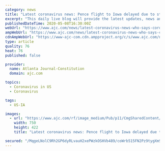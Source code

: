 ```yaml
---
category: news
title: "Latest coronavirus news: Pence flight to Iowa delayed due to staffer testing positive for COVID-19"
excerpt: "This daily live blog will provide the latest updates, news and details of COVID-19 from media outlets and social media sources nationally and internationally."
publishedDateTime: 2020-05-08T16:30:00Z
webUrl: "https://www.ajc.com/news/latest-coronavirus-news-who-says-coronavirus-came-from-bats-but-unclear-how-got-humans/HThNUDOo064MYMgbD5VBPP/"
ampWebUrl: "https://www.ajc.com/news/latest-coronavirus-news-who-says-coronavirus-came-from-bats-but-unclear-how-got-humans/HThNUDOo064MYMgbD5VBPP/amp.html"
cdnAmpWebUrl: "https://www-ajc-com.cdn.ampproject.org/c/s/www.ajc.com/news/latest-coronavirus-news-who-says-coronavirus-came-from-bats-but-unclear-how-got-humans/HThNUDOo064MYMgbD5VBPP/amp.html"
type: article
quality: 76
heat: 76
published: false

provider:
  name: Atlanta Journal-Constitution
  domain: ajc.com

topics:
  - Coronavirus in US
  - Coronavirus

tags:
  - US-IA

images:
  - url: "https://www.ajc.com/rf/image_medium/Pub/p11/CmgSharedContent/2020/05/04/Videos/4897695.vpx"
    width: 750
    height: 422
    title: "Latest coronavirus news: Pence flight to Iowa delayed due to staffer testing positive for COVID-19"

secured: "/MqgeLNolC9Rh2GP6dyRLvauH2xePWzkOSHVb489/coWrb515FN2Pz9tygXmS+anW/Wg5N+mn9OYZN0qOn6p6x+Qz2nmG4JmHGtPZb6uXQqH3KlFYsfUV1QkJgx617wd4T7L6vG7NqlDesMFz/zJTtxAWWxsunEar7cg2g9zupwG48h9KDZGrmoZFPPBXX78jpHNIJeva1WCsiG6/H1ZNFJpHWWQ0GkVMVB1xLJNX5i+qJyofdWtdhPPppdt946e6MPsacoxMOv/vbyZe/d7pkdm42SIRZvpqYnZzyo2PGPjLDxHvrcfs2kIYGcTSbKlbfdaDPSbu3TELoN/bwO1MpEoM6eUWoMX1lu6D9F6ckF35R5fSd2lGkLmq9jMtmpOXgXvQxOKobbvsJHWz+g5zaO337LKNOFXkxuEYL1EaoLOkaJ0RcPt0FXt2ji7YqWDvJhhPyXoTYezKsZ4oKJgGzGr7JHvf6xHZ+cpXUO7+oc=;STLWRArJKNyXCDnMFrWpNA=="
---
```


